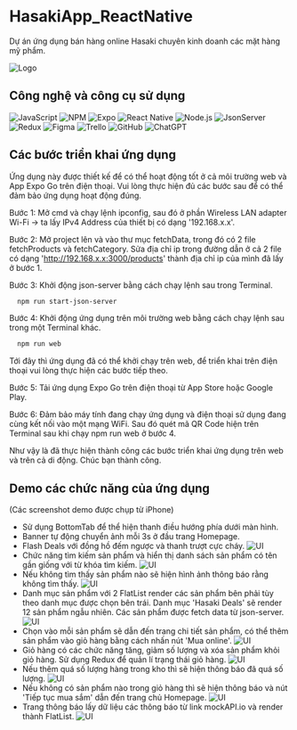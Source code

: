 
# HasakiApp_ReactNative

Dự án ứng dụng bán hàng online Hasaki chuyên kinh doanh các mặt hàng mỹ phẩm.


![Logo](https://magiamgia247.vn/wp-content/uploads/2023/06/img_64941ba35e935.jpg)


## Công nghệ và công cụ sử dụng

![JavaScript](https://img.shields.io/badge/JavaScript-222222?logo=JavaScript) ![NPM](https://img.shields.io/badge/NPM-222222?logo=npm) ![Expo](https://img.shields.io/badge/Expo-222222?logo=expo) ![React Native](https://img.shields.io/badge/ReactNative-222222?logo=React)  ![Node.js](https://img.shields.io/badge/Node.js-222222?logo=node.js) ![JsonServer](https://img.shields.io/badge/JsonServer-222222?logo=Json) ![Redux](https://img.shields.io/badge/Redux-222222?logo=redux) ![Figma](https://img.shields.io/badge/Figma-222222?logo=Figma) ![Trello](https://img.shields.io/badge/Trello-222222?logo=Trello) ![GitHub](https://img.shields.io/badge/GitHub-222222?logo=github)  ![ChatGPT](https://img.shields.io/badge/ChatGPT-222222?logo=openai)


## Các bước triển khai ứng dụng

Ứng dụng này được thiết kế để có thể hoạt động tốt ở cả môi trường web và App Expo Go trên điện thoại. Vui lòng thực hiện đủ các bước sau để có thể đảm bảo ứng dụng hoạt động đúng.

Bước 1: Mở cmd và chạy lệnh ipconfig, sau đó ở phần Wireless LAN adapter Wi-Fi -> ta lấy IPv4 Address của thiết bị có dạng '192.168.x.x'.

Bước 2: Mở project lên và vào thư mục fetchData, trong đó có 2 file fetchProducts và fetchCategory. Sửa địa chỉ ip trong đường dẫn ở cả 2 file có dạng 'http://192.168.x.x:3000/products' thành địa chỉ ip của mình đã lấy ở bước 1.

Bước 3: Khởi động json-server bằng cách chạy lệnh sau trong Terminal.
```bash
  npm run start-json-server
```
Bước 4: Khởi động ứng dụng trên môi trường web bằng cách chạy lệnh sau trong một Terminal khác.
```bash
  npm run web
```
Tới đây thì ứng dụng đã có thể khởi chạy trên web, để triển khai trên điện thoại vui lòng thực hiện các bước tiếp theo.

Bước 5: Tải ứng dụng Expo Go trên điện thoại từ App Store hoặc Google Play.

Bước 6: Đảm bảo máy tính đang chạy ứng dụng và điện thoại sử dụng đang cùng kết nối vào một mạng WiFi. Sau đó quét mã QR Code hiện trên Terminal sau khi chạy npm run web ở bước 4.

Như vậy là đã thực hiện thành công các bước triển khai ứng dụng trên web và trên cả di động. Chúc bạn thành công.






## Demo các chức năng của ứng dụng
(Các screenshot demo được chụp từ iPhone)
- Sử dụng BottomTab để thể hiện thanh điều hướng phía dưới màn hình.
- Banner tự động chuyển ảnh mỗi 3s ở đầu trang Homepage.
- Flash Deals với đồng hồ đếm ngược và thanh trượt cực cháy.
![UI](demo/homepage.jpg)
- Chức năng tìm kiếm sản phẩm và hiển thị danh sách sản phẩm có tên gần giống với từ khóa tìm kiếm.
![UI](demo/search.jpg)
- Nếu không tìm thấy sản phẩm nào sẽ hiện hình ảnh thông báo rằng không tìm thấy.
![UI](demo/searchfail.jpg)
- Danh mục sản phẩm với 2 FlatList render các sản phẩm bên phải tùy theo danh mục được chọn bên trái. Danh mục 'Hasaki Deals' sẽ render 12 sản phẩm ngẫu nhiên. Các sản phẩm được fetch data từ json-server.
![UI](demo/category.jpg)
- Chọn vào mỗi sản phẩm sẽ dẫn đến trang chi tiết sản phẩm, có thể thêm sản phẩm vào giỏ hàng bằng cách nhấn nút 'Mua online'.
![UI](demo/productdetail.jpg)
- Giỏ hàng có các chức năng tăng, giảm số lượng và xóa sản phẩm khỏi giỏ hàng. Sử dụng Redux để quản lí trạng thái giỏ hàng.
![UI](demo/cart.jpg)
- Nếu thêm quá số lượng hàng trong kho thì sẽ hiện thông báo đã quá số lượng.
![UI](demo/outofstock.jpg)
- Nếu không có sản phẩm nào trong giỏ hàng thì sẽ hiện thông báo và nút 'Tiếp tục mua sắm' dẫn đến trang chủ Homepage.
![UI](demo/cartfail.jpg)
- Trang thông báo lấy dữ liệu các thông báo từ link mockAPI.io và render thành FlatList.
![UI](demo/noti.jpg)


